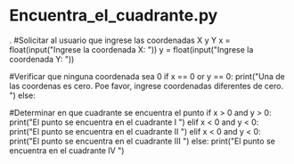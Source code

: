 # Encuentra_el_cuadrante.py
.
#Solicitar al usuario que ingrese las coordenadas X y Y
x = float(input("Ingrese la coordenada X: "))
y = float(input("Ingrese la coordenada Y: "))

#Verificar que ninguna coordenada sea 0
if x == 0 or y == 0:
    print("Una de las coordenas es cero. Poe favor, ingrese coordenadas diferentes de cero. ")
else:

#Determinar en que cuadrante se encuentra el punto
 if x > 0 and y > 0:
    print("El punto se encuentra en el cuadrante I ")
 elif x < 0 and y < 0:
    print("El punto se encuentra en el cuadrante II ")
 elif x < 0 and y < 0:
    print("El punto se encuentra en el cuadrante III ")
 else:
    print("El punto se encuentra en el cuadrante IV ")
